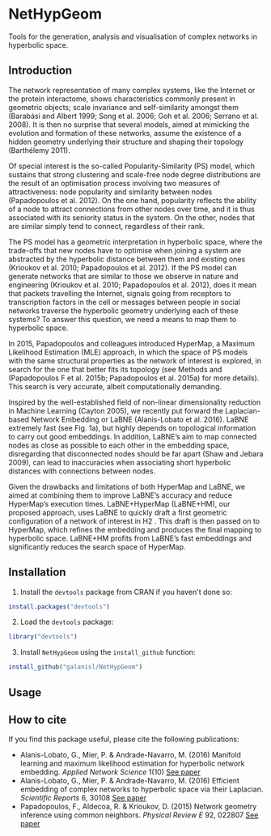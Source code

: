 # NetHypGeom
Tools for the generation, analysis and visualisation of complex networks in hyperbolic space.

## Introduction

The network representation of many complex systems, like the Internet or the protein interactome, shows characteristics commonly present in geometric objects; scale invariance and self-similarity amongst them (Barabási and Albert 1999; Song et al. 2006; Goh et al. 2006; Serrano et al. 2008). It is then no surprise that several models, aimed at mimicking the evolution and formation of these networks, assume the existence of a hidden geometry underlying their structure and shaping their topology (Barthélemy 2011).

Of special interest is the so-called Popularity-Similarity (PS) model, which sustains that strong clustering and scale-free node degree distributions are the result of an optimisation process involving two measures of attractiveness: node popularity and similarity between nodes (Papadopoulos et al. 2012). On the one hand, popularity reflects the ability of a node to attract connections from other nodes over time, and it is thus associated with its seniority status in the system. On the other, nodes that are similar simply tend to connect, regardless of their rank.

The PS model has a geometric interpretation in hyperbolic space, where the trade-offs that new nodes have to optimise when joining a system are abstracted by the hyperbolic distance between them and existing ones (Krioukov et al. 2010; Papadopoulos et al. 2012). If the PS model can generate networks that are similar to those we observe in nature and engineering (Krioukov et al. 2010; Papadopoulos et al. 2012), does it mean that packets travelling the Internet, signals going from receptors to transcription factors in the cell or messages between people in social networks traverse the hyperbolic geometry underlying each of these systems? To answer this question, we need a means to map them to hyperbolic space.

In 2015, Papadopoulos and colleagues introduced HyperMap, a Maximum Likelihood Estimation (MLE) approach, in which the space of PS models with the same structural properties as the network of interest is explored, in search for the one that better fits its topology (see Methods and (Papadopoulos F et al. 2015b; Papadopoulos et al. 2015a) for more details). This search is very accurate, albeit computationally demanding.

Inspired by the well-established field of non-linear dimensionality reduction in Machine Learning (Cayton 2005), we recently put forward the Laplacian-based Network Embedding or LaBNE (Alanis-Lobato et al. 2016). LaBNE extremely fast (see Fig. 1a), but highly depends on topological information to carry out good embeddings.  In addition, LaBNE’s aim to map connected nodes as close as possible to each other in the embedding space, disregarding that disconnected nodes should be far apart (Shaw and Jebara 2009), can lead to inaccuracies when associating short hyperbolic distances with connections between nodes.

Given the drawbacks and limitations of both HyperMap and LaBNE, we aimed at combining them to improve LaBNE’s accuracy and reduce HyperMap’s execution times. LaBNE+HyperMap (LaBNE+HM), our proposed approach, uses LaBNE to quickly draft a first geometric configuration of a network of interest in H2 . This draft is then passed on to HyperMap, which refines the embedding and produces the final mapping to hyperbolic space. LaBNE+HM profits from LaBNE’s fast embeddings and significantly reduces the search space of HyperMap.

## Installation

1. Install the `devtools` package from CRAN if you haven't done so:

```r
install.packages("devtools")
```

2. Load the `devtools` package:

```r
library("devtools")
```

3. Install `NetHypGeom` using the `install_github` function:

```r
install_github("galanisl/NetHypGeom")
```

## Usage

## How to cite

If you find this package useful, please cite the following publications:

- Alanis-Lobato, G., Mier, P. & Andrade-Navarro, M. (2016) Manifold learning and maximum likelihood estimation for hyperbolic network embedding. *Applied Network Science* 1(10) [See paper](http://appliednetsci.springeropen.com/articles/10.1007/s41109-016-0013-0)
- Alanis-Lobato, G., Mier, P. & Andrade-Navarro, M. (2016) Efficient embedding of complex networks to hyperbolic space via their Laplacian. *Scientific Reports* 6, 30108 [See paper](http://www.nature.com/articles/srep30108)
- Papadopoulos, F., Aldecoa, R. & Krioukov, D. (2015) Network geometry inference using common neighbors. *Physical Review E* 92, 022807 [See paper](http://journals.aps.org/pre/abstract/10.1103/PhysRevE.92.022807)

